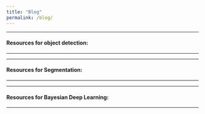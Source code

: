 ```yaml
---
title: "Blog"
permalink: /blog/
---
```

---  
#### Resources for object detection: 


---


---  
#### Resources for Segmentation: 


---


---  
#### Resources for Bayesian Deep Learning: 


---
